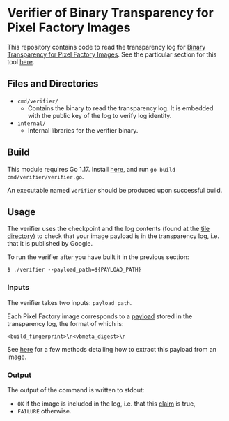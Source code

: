 # Verifier of Binary Transparency for Pixel Factory Images

This repository contains code to read the transparency log for [Binary Transparency for Pixel Factory Images](https://developers.google.com/android/binary_transparency/pixel). See the particular section for this tool [here](https://developers.google.com/android/binary_transparency/pixel).

## Files and Directories
* `cmd/verifier/`
  * Contains the binary to read the transparency log. It is embedded with the public key of the log to verify log identity.
* `internal/`
  * Internal libraries for the verifier binary.

## Build
This module requires Go 1.17. Install [here](https://go.dev/doc/install), and run `go build cmd/verifier/verifier.go`.

An executable named `verifier` should be produced upon successful build.

## Usage
The verifier uses the checkpoint and the log contents (found at the [tile directory](https://developers.google.com/android/binary_transparency/tile)) to check that your image payload is in the transparency log, i.e. that it is published by Google.

To run the verifier after you have built it in the previous section:
```
$ ./verifier --payload_path=${PAYLOAD_PATH}
```

### Inputs
The verifier takes two inputs: `payload_path`.

Each Pixel Factory image corresponds to a [payload](https://developers.google.com/android/binary_transparency/pixel#log-content) stored in the transparency log, the format of which is:
```
<build_fingerprint>\n<vbmeta_digest>\n
```
See [here](https://developers.google.com/android/binary_transparency/pixel#construct-the-payload-for-verification) for a few methods detailing how to extract this payload from an image.

### Output
The output of the command is written to stdout:
  * `OK` if the image is included in the log, i.e. that this [claim](https://developers.google.com/android/binary_transparency/pixel#claimant-model) is true,
  * `FAILURE` otherwise.

